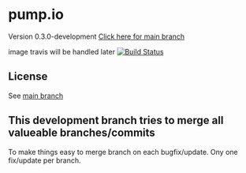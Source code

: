 # pump.io

Version 0.3.0-development
[Click here for main branch](https://github.com/e14n/pump.io)

image travis will be handled later
[![Build Status](https://secure.travis-ci.org/e14n/pump.io.png)](http://travis-ci.org/e14n/pump.io)

## License
See [main branch](https://github.com/e14n/pump.io)

## This development branch tries to merge all valueable branches/commits
To make things easy to merge branch on each bugfix/update. Ony one fix/update per branch.
